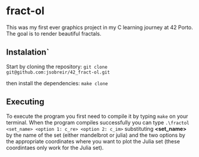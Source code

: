 # fract-ol
This was my first ever graphics project in my C learning journey at 42 Porto. The goal is to render beautiful fractals.

## Instalation`
Start by cloning the repository:
```git clone git@github.com:jsobreir/42_fract-ol.git```

then install the dependencies:
```make clone```

## Executing
To execute the program you first need to compile it by typing `make` on your terminal.
When the program compiles successfully you can type
```.\fractol <set_name> <option 1: c_re> <option 2: c_im>```
substituting **<set_name>** by the name of the set (either mandelbrot or julia) and the two options by the appropriate coordinates where you want to plot the Julia set (these coordintaes only work for the Julia set).